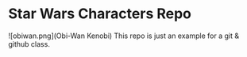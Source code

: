 # Star Wars Characters Repo
![obiwan.png](Obi-Wan Kenobi)
This repo is just an example for a git & github class.